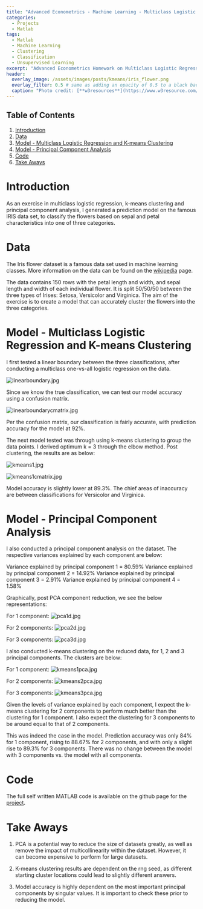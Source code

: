 ```yaml
---
title: "Advanced Econometrics - Machine Learning - Multiclass Logistic Regression, K-means clustering and Principal Component Analysis"
categories:
  - Projects
  - Matlab
tags:
  - Matlab
  - Machine Learning
  - Clustering
  - Classification
  - Unsupervised Learning
excerpt: "Advanced Econometrics Homework on Multiclass Logistic Regression, K-means clustering and Principal Component Analysis" 
header:
  overlay_image: /assets/images/posts/kmeans/iris_flower.png
  overlay_filter: 0.5 # same as adding an opacity of 0.5 to a black background
  caption: "Photo credit: [**w3resources**](https://www.w3resource.com/machine-learning/scikit-learn/iris/index.php)"
---
```


## Table of Contents
1. [Introduction](#introduction)
2. [Data](#data)
3. [Model - Multiclass Logistic Regression and K-means Clustering](#model)
4. [Model - Principal Component Analysis](#model)
5. [Code](#code)
6. [Take Aways](#takeaways)

# Introduction

As an exercise in multiclass logistic regression, k-means clustering and principal component analysis, I generated a prediction model on the famous IRIS data set, to classify the flowers based on sepal and petal characteristics into one of three categories. 

# Data

The Iris flower dataset is a famous data set used in machine learning classes. More information on the data can be found on the [wikipedia](https://en.wikipedia.org/wiki/Iris_flower_data_set) page.

The data contains 150 rows with the petal length and width, and sepal length and width of each individual flower. It is split 50/50/50 between the three types of Irises: Setosa, Versicolor and Virginica. The aim of the exercise is to create a model that can accurately cluster the flowers into the three categories.

# Model - Multiclass Logistic Regression and K-means Clustering

I first tested a linear boundary between the three classifications, after conducting a multiclass one-vs-all logistic regression on the data.

![linearboundary.jpg](/assets/images/posts/kmeans/linearboundary.jpg)

Since we know the true classification, we can test our model accuracy using a confusion matrix.

![linearboundarycmatrix.jpg](/assets/images/posts/kmeans/linearboundarycmatrix.jpg)

Per the confusion matrix, our classification is fairly accurate, with prediction accuracy for the model at 92%. 

The next model tested was through using k-means clustering to group the data points. I derived optimum k = 3 through the elbow method. Post clustering, the results are as below:

![kmeans1.jpg](/assets/images/posts/kmeans/kmeans1.jpg)

![kmeans1cmatrix.jpg](/assets/images/posts/kmeans/kmeans1cmatrix.jpg)

Model accuracy is slightly lower at 89.3%. The chief areas of inaccuracy are between classifications for Versicolor and Virginica.

# Model - Principal Component Analysis

I also conducted a principal component analysis on the dataset. The respective variances explained by each component are below:

Variance explained by principal component 1 = 80.59%
Variance explained by principal component 2 = 14.92%
Variance explained by principal component 3 = 2.91%
Variance explained by principal component 4 = 1.58%

Graphically, post PCA component reduction, we see the below representations:

For 1 component:
![pca1d.jpg](/assets/images/posts/kmeans/pca1d.jpg)

For 2 components:
![pca2d.jpg](/assets/images/posts/kmeans/pca2d.jpg)

For 3 components:
![pca3d.jpg](/assets/images/posts/kmeans/pca3d.jpg)

I also conducted k-means clustering on the reduced data, for 1, 2 and 3 principal components. The clusters are below:

For 1 component:
![kmeans1pca.jpg](/assets/images/posts/kmeans/kmeans1pca.jpg)

For 2 components:
![kmeans2pca.jpg](/assets/images/posts/kmeans/kmeans2pca.jpg)

For 3 components:
![kmeans3pca.jpg](/assets/images/posts/kmeans/kmeans3pca.jpg)

Given the levels of variance explained by each component, I expect the k-means clustering for 2 components to perform much better than the clustering for 1 component. I also expect the clustering for 3 components to be around equal to that of 2 components. 

This was indeed the case in the model. Prediction accuracy was only 84% for 1 component, rising to 88.67% for 2 components, and with only a slight rise to 89.3% for 3 components. There was no change between the model with 3 components vs. the model with all components. 

# Code

The full self written MATLAB code is available on the github page for the [project](https://github.com/Jwangjy/kmeans).

# Take Aways

1. PCA is a potential way to reduce the size of datasets greatly, as well as remove the impact of multicollinearity within the dataset. However, it can become expensive to perform for large datasets.

2. K-means clustering results are dependent on the rng seed, as different starting cluster locations could lead to slightly different answers. 

3. Model accuracy is highly dependent on the most important principal components by singular values. It is important to check these prior to reducing the model.